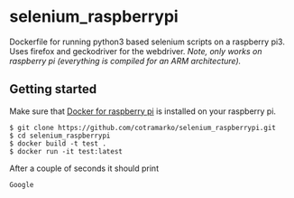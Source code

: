 # selenium_raspberrypi
Dockerfile for running python3 based selenium scripts on a raspberry pi3.
Uses firefox and geckodriver for the webdriver.
*Note, only works on raspberry pi (everything is compiled for an ARM architecture).*

## Getting started
Make sure that [Docker for raspberry pi](https://www.raspberrypi.org/blog/docker-comes-to-raspberry-pi/) is installed on your raspberry pi.
```shell
$ git clone https://github.com/cotramarko/selenium_raspberrypi.git
$ cd selenium_raspberrypi
$ docker build -t test .
$ docker run -it test:latest
```
After a couple of seconds it should print
```shell
Google
```
